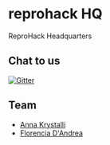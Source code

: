# reprohack HQ
ReproHack Headquarters


## Chat to us

[![Gitter](https://badges.gitter.im/reprohack/community.svg)](https://gitter.im/reprohack/community?utm_source=badge&utm_medium=badge&utm_campaign=pr-badge)

## Team

- [Anna Krystalli](https://github.com/annakrystalli)
- [Florencia D'Andrea](https://github.com/flor14)
